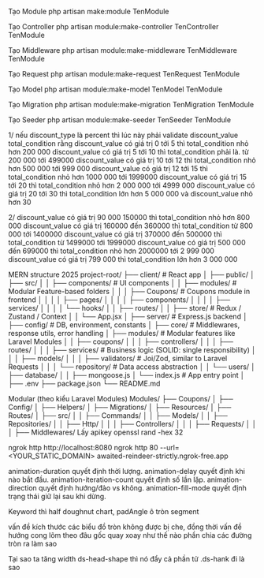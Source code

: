 Tạo Module
php artisan make:module TenModule

Tạo Controller
php artisan module:make-controller TenController TenModule

Tạo Middleware
php artisan module:make-middleware TenMiddleware TenModule

Tạo Request
php artisan module:make-request TenRequest TenModule

Tạo Model
php artisan module:make-model TenModel TenModule

Tạo Migration
php artisan module:make-migration TenMigration TenModule

Tạo Seeder
php artisan module:make-seeder TenSeeder TenModule


1/ nếu discount_type là percent thì lúc này phải validate discount_value total_condition rằng
discount_value có giá trị 0 tới 5 thì total_condition nhỏ hơn 200 000
discount_value có giá trị 5 tới 10 thì total_condition phải là. từ  200 000 tới 499000
discount_value có giá trị 10 tới 12 thì total_condition nhỏ hơn 500 000 tới 999 000
discount_value có giá trị 12 tới 15 thì total_condition nhỏ hơn 1000 000 tới 1999000
discount_value có giá trị 15 tới 20 thì total_condition nhỏ hơn 2 000 000 tới 4999 000
discount_value có giá trị 20 tới 30 thì total_condition lớn hơn 5 000 000
và discount_value nhỏ hơn 30 

2/
discount_value có giá trị 90 000 150000 thì total_condition nhỏ hơn 800 000
discount_value có giá trị 160000 đến 360000 thì total_condition từ  800 000 tới 1400000
discount_value có giá trị 370000 đến 500000 thì total_condition từ 1499000 tới 1999000
discount_value có giá trị 500 000 đến 699000 thì total_condition nhỏ hơn 2000000 tới 2 999 000
discount_value có giá trị 799 000  thì total_condition lớn hơn 3 000 000


MERN  structure 2025
project-root/
├── client/                        # React app
│   ├── public/
│   ├── src/
│   │   ├── components/           # UI components
│   │   ├── modules/              # Modular Feature-based folders
│   │   │   ├── Coupons/          # Coupons module in frontend
│   │   │   │   ├── pages/
│   │   │   │   ├── components/
│   │   │   │   ├── services/
│   │   │   │   └── hooks/
│   │   ├── routes/
│   │   ├── store/                # Redux / Zustand / Context
│   │   └── App.jsx
│
├── server/                       # Express.js backend
│   ├── config/                   # DB, environment, constants
│   ├── core/                     # Middlewares, response utils, error handling
│   ├── modules/                 # Modular features like Laravel Modules
│   │   ├── coupons/
│   │   │   ├── controllers/
│   │   │   ├── routes/
│   │   │   ├── services/        # Business logic (SOLID: single responsibility)
│   │   │   ├── models/
│   │   │   ├── validators/      # Joi/Zod, similar to Laravel Requests
│   │   │   └── repository/      # Data access abstraction
│   │   └── users/
│   ├── database/
│   │   ├── mongoose.js
│   └── index.js                 # App entry point
│
├── .env
├── package.json
└── README.md

Modular (theo kiểu Laravel Modules)
Modules/
├── Coupons/
│   ├── Config/
│   ├── Helpers/
│   ├── Migrations/
│   ├── Resources/
│   ├── Routes/
│   ├── src/
│   │   ├── Commands/
│   │   ├── Models/
│   │   ├── Repositories/
│   │   ├── Http/
│   │   │   ├── Controllers/
│   │   │   ├── Requests/
│   │   │   ├── Middlewares/
Lấy apikey
openssl rand -hex 32

ngrok http http://localhost:8080
ngrok http 80 --url=<YOUR_STATIC_DOMAIN>
awaited-reindeer-strictly.ngrok-free.app

animation-duration quyết định thời lượng.
animation-delay quyết định khi nào bắt đầu.
animation-iteration-count quyết định số lần lặp.
animation-direction quyết định hướng/đảo vs không.
animation-fill-mode quyết định trạng thái giữ lại sau khi dừng.

Keyword thì half doughnut chart, padAngle
ô tròn segment

vấn đề kích thước các biểu đồ tròn không được bị che, đồng thời vấn đề hướng cong lõm theo đâu gốc quay xoay như thế nào 
phần chia các đường tròn ra làm sao 

Tại sao ta tăng width ds-head-shape thì nó đẩy cả phần tử .ds-hank đi là sao 

